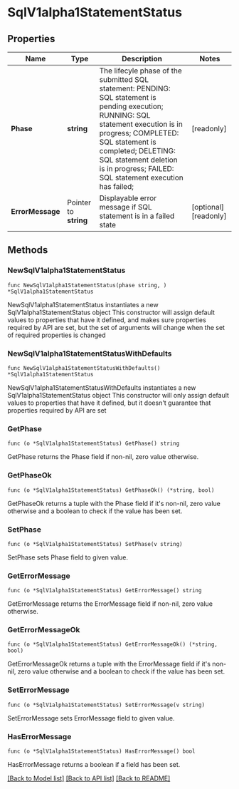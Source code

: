 # SqlV1alpha1StatementStatus

## Properties

Name | Type | Description | Notes
------------ | ------------- | ------------- | -------------
**Phase** | **string** | The lifecyle phase of the submitted SQL statement:  PENDING: SQL statement is pending execution;  RUNNING: SQL statement execution is in progress;  COMPLETED: SQL statement is completed;  DELETING: SQL statement deletion is in progress;  FAILED: SQL statement execution has failed;  | [readonly] 
**ErrorMessage** | Pointer to **string** | Displayable error message if SQL statement is in a failed state | [optional] [readonly] 

## Methods

### NewSqlV1alpha1StatementStatus

`func NewSqlV1alpha1StatementStatus(phase string, ) *SqlV1alpha1StatementStatus`

NewSqlV1alpha1StatementStatus instantiates a new SqlV1alpha1StatementStatus object
This constructor will assign default values to properties that have it defined,
and makes sure properties required by API are set, but the set of arguments
will change when the set of required properties is changed

### NewSqlV1alpha1StatementStatusWithDefaults

`func NewSqlV1alpha1StatementStatusWithDefaults() *SqlV1alpha1StatementStatus`

NewSqlV1alpha1StatementStatusWithDefaults instantiates a new SqlV1alpha1StatementStatus object
This constructor will only assign default values to properties that have it defined,
but it doesn't guarantee that properties required by API are set

### GetPhase

`func (o *SqlV1alpha1StatementStatus) GetPhase() string`

GetPhase returns the Phase field if non-nil, zero value otherwise.

### GetPhaseOk

`func (o *SqlV1alpha1StatementStatus) GetPhaseOk() (*string, bool)`

GetPhaseOk returns a tuple with the Phase field if it's non-nil, zero value otherwise
and a boolean to check if the value has been set.

### SetPhase

`func (o *SqlV1alpha1StatementStatus) SetPhase(v string)`

SetPhase sets Phase field to given value.


### GetErrorMessage

`func (o *SqlV1alpha1StatementStatus) GetErrorMessage() string`

GetErrorMessage returns the ErrorMessage field if non-nil, zero value otherwise.

### GetErrorMessageOk

`func (o *SqlV1alpha1StatementStatus) GetErrorMessageOk() (*string, bool)`

GetErrorMessageOk returns a tuple with the ErrorMessage field if it's non-nil, zero value otherwise
and a boolean to check if the value has been set.

### SetErrorMessage

`func (o *SqlV1alpha1StatementStatus) SetErrorMessage(v string)`

SetErrorMessage sets ErrorMessage field to given value.

### HasErrorMessage

`func (o *SqlV1alpha1StatementStatus) HasErrorMessage() bool`

HasErrorMessage returns a boolean if a field has been set.


[[Back to Model list]](../README.md#documentation-for-models) [[Back to API list]](../README.md#documentation-for-api-endpoints) [[Back to README]](../README.md)


